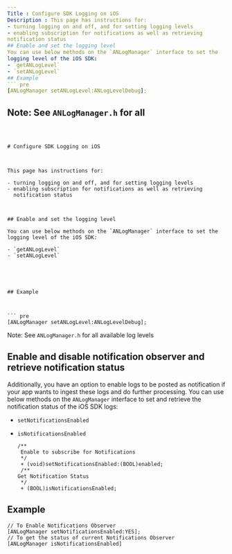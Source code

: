 ```yaml
---
Title : Configure SDK Logging on iOS
Description : This page has instructions for:
- turning logging on and off, and for setting logging levels
- enabling subscription for notifications as well as retrieving
notification status
## Enable and set the logging level
You can use below methods on the `ANLogManager` interface to set the
logging level of the iOS SDK:
- `getANLogLevel`
- `setANLogLevel`
## Example
``` pre
[ANLogManager setANLogLevel:ANLogLevelDebug];
```
Note: See `ANLogManager.h` for all
---
```



# Configure SDK Logging on iOS



This page has instructions for:

- turning logging on and off, and for setting logging levels
- enabling subscription for notifications as well as retrieving
  notification status



## Enable and set the logging level

You can use below methods on the `ANLogManager` interface to set the
logging level of the iOS SDK:

- `getANLogLevel`
- `setANLogLevel`





## Example



``` pre
[ANLogManager setANLogLevel:ANLogLevelDebug];
```







Note: See `ANLogManager.h` for all
available log levels









## Enable and disable notification observer and retrieve notification status

Additionally, you have an option to enable logs to be posted as
notification if your app wants to ingest these logs and do further
processing. You can use below methods on the `ANLogManager` interface to
set and retrieve the notification status of the iOS SDK logs:

- `setNotificationsEnabled`  

- `isNotificationsEnabled`

  ``` pre
  /**
   Enable to subscribe for Notifications
   */
   + (void)setNotificationsEnabled:(BOOL)enabled;
   /**
  Get Notification Status
   */
   + (BOOL)isNotificationsEnabled;
  ```





## Example



``` pre
// To Enable Notifications Observer
[ANLogManager setNotificationsEnabled:YES];
// To get the status of current Notifications Observer
[ANLogManager isNotificationsEnabled]
```








